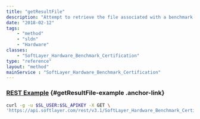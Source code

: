 ```yaml
---
title: "getResultFile"
description: "Attempt to retrieve the file associated with a benchmark certification result, if such a file exists.  If there is no file for this benchmark certification result, calling this method throws an exception. The 'getResultFile' method attempts to retrieve the file associated with a benchmark certification result, if such a file exists. If no file exists for the benchmark certification, an exception is thrown. "
date: "2018-02-12"
tags:
    - "method"
    - "sldn"
    - "Hardware"
classes:
    - "SoftLayer_Hardware_Benchmark_Certification"
type: "reference"
layout: "method"
mainService : "SoftLayer_Hardware_Benchmark_Certification"
---
```


### [REST Example](#getResultFile-example) <a href="/article/rest/"><i class="fas fa-question"></i></a> {#getResultFile-example .anchor-link} 
```bash
curl -g -u $SL_USER:$SL_APIKEY -X GET \
'https://api.softlayer.com/rest/v3.1/SoftLayer_Hardware_Benchmark_Certification/{SoftLayer_Hardware_Benchmark_CertificationID}/getResultFile'
```
